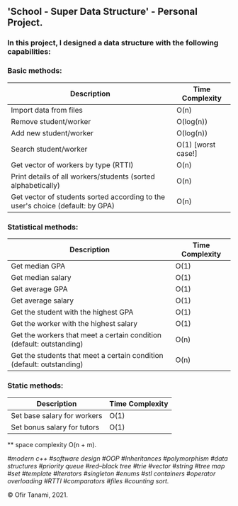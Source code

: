 ## **'School - Super Data Structure' - Personal Project.**

### In this project, I designed a data structure with the following capabilities:

### Basic methods:
| Description | Time Complexity |
| ------------- | ------------- |
| Import data from files | O(n) |
| Remove student/worker | O(log(n)) |
| Add new student/worker | O(log(n)) |
| Search student/worker | O(1) [worst case!] |
| Get vector of workers by type (RTTI) | O(n) |
| Print details of all workers/students (sorted alphabetically) | O(n) |
| Get vector of students sorted according to the user's choice (default: by GPA) | O(n) |

### Statistical methods:
| Description | Time Complexity |
| ------------- | ------------- |
| Get median GPA | O(1) |
| Get median salary | O(1) |
| Get average GPA | O(1) |
| Get average salary | O(1) |
| Get the student with the highest GPA | O(1) |
| Get the worker with the highest salary | O(1) |
| Get the workers that meet a certain condition (default: outstanding) | O(n) |
| Get the students that meet a certain condition (default: outstanding) | O(n) |

### Static methods:
| Description | Time Complexity |
| ------------- | ------------- |
| Set base salary for workers | O(1) |
| Set bonus salary for tutors | O(1) |

** space complexity O(n + m).

*#modern c++ #software design #OOP #Inheritances #polymorphism #data structures #priority queue #red–black tree #trie #vector #string #tree map #set
#template #Iterators #singleton #enums #stl containers #operator overloading #RTTI #comparators #files #counting sort.*
 
© Ofir Tanami, 2021.
